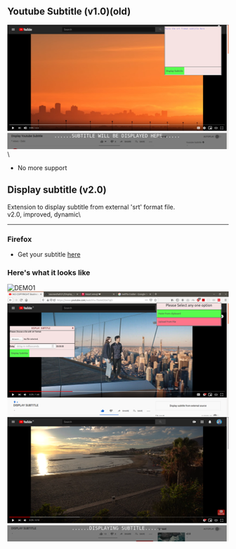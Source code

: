 ## Youtube Subtitle (v1.0)(old)
![DEMO](./demo.png)\
* No more support

## Display subtitle (v2.0)

Extension to display subtitle from external 'srt' format file.\
v2.0, improved, dynamic\

---
### Firefox
* </b>Get your subtitle <a href="https://addons.mozilla.org/en-US/firefox/addon/displaysubtitle"> here </a></b>

### Here's what it looks like

![DEMO1](./demo1.png)\
![DEMO2](./demo2.png)\
![DEMO3](./demo3.png)



